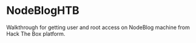 # NodeBlogHTB
Walkthrough for getting user and root access on NodeBlog machine from Hack The Box platform.
